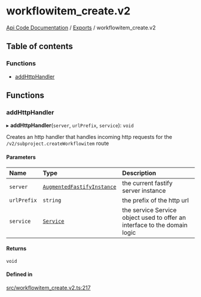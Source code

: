# workflowitem\_create.v2
 
[Api Code Documentation](../README.md) / [Exports](../modules.md) / workflowitem\_create.v2

## Table of contents

### Functions

- [addHttpHandler](workflowitem_create_v2.md#addhttphandler)

## Functions

### addHttpHandler

▸ **addHttpHandler**(`server`, `urlPrefix`, `service`): `void`

Creates an http handler that handles incoming http requests for the `/v2/subproject.createWorkflowitem` route

#### Parameters

| Name | Type | Description |
| :------ | :------ | :------ |
| `server` | [`AugmentedFastifyInstance`](../interfaces/types.AugmentedFastifyInstance.md) | the current fastify server instance |
| `urlPrefix` | `string` | the prefix of the http url |
| `service` | [`Service`](../interfaces/service_workflowitem_create.Service.md) | the service Service object used to offer an interface to the domain logic |

#### Returns

`void`

#### Defined in

[src/workflowitem_create.v2.ts:217](https://github.com/openkfw/TruBudget/blob/3b9e793/api/src/workflowitem_create.v2.ts#L217)
